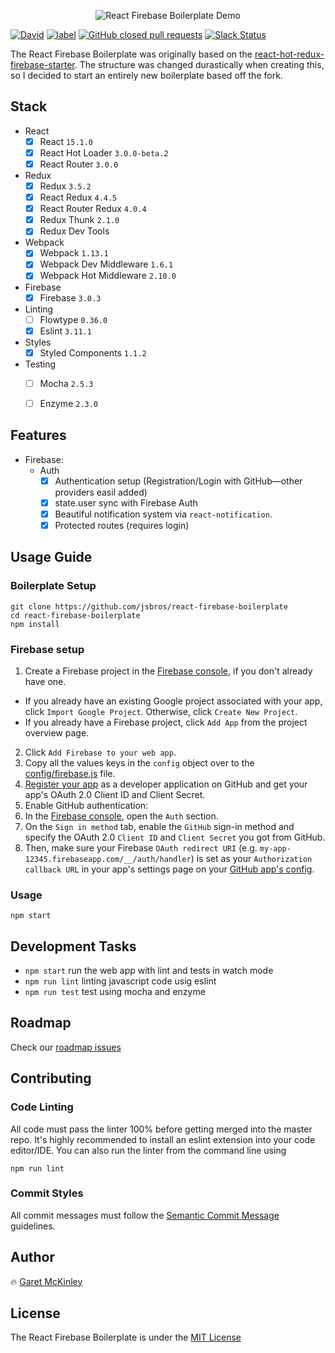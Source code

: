 <p align="center">
  <img src='http://imgur.com/e4TbOxj.gif' alt='React Firebase Boilerplate Demo'/>
</p>

[![David](https://img.shields.io/david/JSBros/react-firebase-boilerplate.svg)](https://github.com/JSBros/react-firebase-boilerplate/issues) [![label](https://img.shields.io/github/issues-raw/JSBros/react-firebase-boilerplate/website.svg)](https://github.com/JSBros/react-firebase-boilerplate/issues) [![GitHub closed pull requests](https://img.shields.io/github/issues-pr-closed-raw/jsbros/react-firebase-boilerplate.svg)](https://github.com/JSBros/react-firebase-boilerplate/pulls?q=is%3Apr+is%3Aclosed) [![Slack Status](https://slackin-xtuseyimsc.now.sh/badge.svg)](https://slackin-xtuseyimsc.now.sh/)

The React Firebase Boilerplate was originally based on the [react-hot-redux-firebase-starter](https://github.com/douglascorrea/react-hot-redux-firebase-starter). The structure was changed durastically when creating this, so I decided to start an entirely new boilerplate based off the fork.

## Stack

- React
  - [X] React `15.1.0`
  - [X] React Hot Loader `3.0.0-beta.2`
  - [X] React Router `3.0.0`
- Redux
  - [X] Redux `3.5.2`
  - [X] React Redux `4.4.5`
  - [X] React Router Redux `4.0.4`
  - [X] Redux Thunk `2.1.0`
  - [X] Redux Dev Tools
- Webpack    
  - [X] Webpack `1.13.1`
  - [X] Webpack Dev Middleware `1.6.1`
  - [X] Webpack Hot Middleware `2.10.0`
- Firebase
  - [X] Firebase `3.0.3`
- Linting
  - [ ] Flowtype `0.36.0`
  - [X] Eslint `3.11.1`
- Styles
  - [X] Styled Components `1.1.2`
- Testing
  - [ ] Mocha `2.5.3`
  - [ ] Enzyme `2.3.0`


## Features

- Firebase:
  - Auth
    - [X] Authentication setup (Registration/Login with GitHub—other providers easil added)
    - [X] state.user sync with Firebase Auth
    - [X] Beautiful notification system via `react-notification`.
    - [X] Protected routes (requires login)

## Usage Guide

### Boilerplate Setup

```
git clone https://github.com/jsbros/react-firebase-boilerplate
cd react-firebase-boilerplate
npm install
```

### Firebase setup

1. Create a Firebase project in the [Firebase console](https://console.firebase.google.com/), if you don't already have one.
  - If you already have an existing Google project associated with your app, click `Import Google Project`. Otherwise, click `Create New Project`.
  - If you already have a Firebase project, click `Add App` from the project overview page.
2. Click `Add Firebase to your web app`.
3. Copy all the values keys in the `config` object over to the [config/firebase.js](config/firebase.js) file.
4.  [Register your app](https://github.com/settings/applications/new) as a developer application on GitHub and get your app's OAuth 2.0 Client ID and Client Secret.
5. Enable GitHub authentication:
  1. In the [Firebase console](https://console.firebase.google.com/), open the `Auth` section.
  2. On the `Sign in method` tab, enable the `GitHub` sign-in method and specify the OAuth 2.0 `Client ID` and `Client Secret` you got from GitHub.
  3. Then, make sure your Firebase `OAuth redirect URI` (e.g. `my-app-12345.firebaseapp.com/__/auth/handler`) is set as your `Authorization callback URL` in your app's settings page on your [GitHub app's config](https://github.com/settings/developers).


### Usage

```
npm start
```

## Development Tasks

- `npm start` run the web app with lint and tests in watch mode
- `npm run lint` linting javascript code usig eslint
- `npm run test` test using mocha and enzyme

## Roadmap

Check our [roadmap issues](https://github.com/jsbros/react-firebase-boilerplate/issues?q=is%3Aissue+is%3Aopen+label%3Aroadmap)

## Contributing

### Code Linting

All code must pass the linter 100% before getting merged into the master repo. It's highly recommended to install an eslint extension into your code editor/IDE. You can also run the linter from the command line using

```
npm run lint
```

### Commit Styles

All commit messages must follow the [Semantic Commit Message](https://seesparkbox.com/foundry/semantic_commit_messages) guidelines.

## Author

🔥 [Garet McKinley](https://twitter.com/garetmckinley)

## License

The React Firebase Boilerplate is under the [MIT License](LICENSE)
